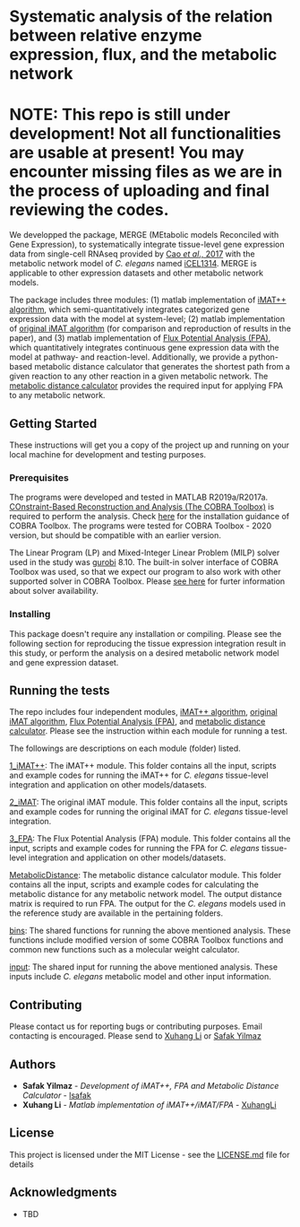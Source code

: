 # Systematic analysis of the relation between relative enzyme expression, flux, and the metabolic network
# NOTE: This repo is still under development! Not all functionalities are usable at present! You may encounter missing files as we are in the process of uploading and final reviewing the codes.
We developped the package, MERGE (MEtabolic models Reconciled with Gene Expression), to systematically integrate tissue-level gene expression data from single-cell RNAseq provided by [Cao <i>et al</i>., 2017](https://pubmed.ncbi.nlm.nih.gov/28818938/) with the metabolic network model of <i>C. elegans</i> named [iCEL1314](http://wormflux.umassmed.edu/index.html). MERGE is applicable to other expression datasets and other metabolic network models. 

The package includes three modules: (1) matlab implementation of [iMAT++ algorithm](1_iMAT++), which semi-quantitatively integrates categorized gene expression data with the model at system-level; (2) matlab implementation of [original iMAT algorithm](2_iMAT) (for comparison and reproduction of results in the paper), and (3) matlab implementation of [Flux Potential Analysis (FPA)](3_FPA), which quantitatively integrates continuous gene expression data with the model at pathway- and reaction-level. Additionally, we provide a python-based metabolic distance calculator that generates the shortest path from a given reaction to any other reaction in a given metabolic network. The [metabolic distance calculator](MetabolicDistance) provides the required input for applying FPA to any metabolic network. 

## Getting Started

These instructions will get you a copy of the project up and running on your local machine for development and testing purposes.

### Prerequisites

The programs were developed and tested in MATLAB R2019a/R2017a. [COnstraint-Based Reconstruction and Analysis (The COBRA Toolbox)](https://opencobra.github.io/cobratoolbox/stable/) is required to perform the analysis. Check [here](https://opencobra.github.io/cobratoolbox/stable/installation.html) for the installation guidance of COBRA Toolbox. The programs were tested for COBRA Toolbox - 2020 version, but should be compatible with an earlier version. 

The Linear Program (LP) and Mixed-Integer Linear Problem (MILP) solver used in the study was [gurobi](http://gurobi.com) 8.10. The built-in solver interface of COBRA Toolbox was used, so that we expect our program to also work with other supported solver in COBRA Toolbox. Please [see here](https://opencobra.github.io/cobratoolbox/stable/installation.html#solver-installation) for furter information about solver availability. 

### Installing

This package doesn't require any installation or compiling. Please see the following section for reproducing the tissue expression integration result in this study, or perform the analysis on a desired metabolic network model and gene expression dataset. 

## Running the tests

The repo includes four independent modules, [iMAT++ algorithm](1_iMAT++), [original iMAT algorithm](2_iMAT), [Flux Potential Analysis (FPA)](3_FPA), and [metabolic distance calculator](MetabolicDistance). Please see the instruction within each module for running a test.

The followings are descriptions on each module (folder) listed.

[1_iMAT++](1_iMAT++): The iMAT++ module. This folder contains all the input, scripts and example codes for running the iMAT++ for <i>C. elegans</i> tissue-level integration and application on other models/datasets. 

[2_iMAT](2_iMAT): The original iMAT module. This folder contains all the input, scripts and example codes for running the original iMAT for <i>C. elegans</i> tissue-level integration. 

[3_FPA](3_FPA): The Flux Potential Analysis (FPA) module. This folder contains all the input, scripts and example codes for running the FPA for <i>C. elegans</i> tissue-level integration and application on other models/datasets. 

[MetabolicDistance](MetabolicDistance): The metabolic distance calculator module. This folder contains all the input, scripts and example codes for calculating the metabolic distance for any metabolic network model. The output distance matrix is required to run FPA. The output for the <i>C. elegans</i> models used in the reference study are available in the pertaining folders. 

[bins](bins): The shared functions for running the above mentioned analysis. These functions include modified version of some COBRA Toolbox functions and common new functions such as a molecular weight calculator.

[input](input): The shared input for running the above mentioned analysis. These inputs include <i>C. elegans</i> metabolic model and other input information.


## Contributing

Please contact us for reporting bugs or contributing purposes. Email contacting is encouraged. Please send to [Xuhang Li](mailto:xuhang.li@umassmed.edu) or [Safak Yilmaz](mailto:lutfu.yilmaz@umassmed.edu)


## Authors

* **Safak Yilmaz** - *Development of iMAT++, FPA and Metabolic Distance Calculator* - [lsafak](https://github.com/lsafak)
* **Xuhang Li** - *Matlab implementation of iMAT++/iMAT/FPA* - [XuhangLi](https://github.com/XuhangLi)

## License

This project is licensed under the MIT License - see the [LICENSE.md](LICENSE.md) file for details

## Acknowledgments

* TBD
